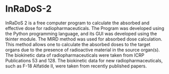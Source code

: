 # InRaDoS-2
InRaDoS 2 is a free computer program to calculate the absorbed and effective dose for radiopharmaceuticals. The Program was developed using the Python programming language, and its GUI was developed using the tkinter module. The MIRD method was used for absorbed dose calculation. This method allows one to calculate the absorbed doses to the target organs due to the presence of radioactive material in the source organ(s). The biokinetic data of radiopharmaceuticals were taken from ICRP Publications 53 and 128. The biokinetic data for new radiopharmaceuticals, such as F-18 Alfatide II, were taken from recently published papers. 
